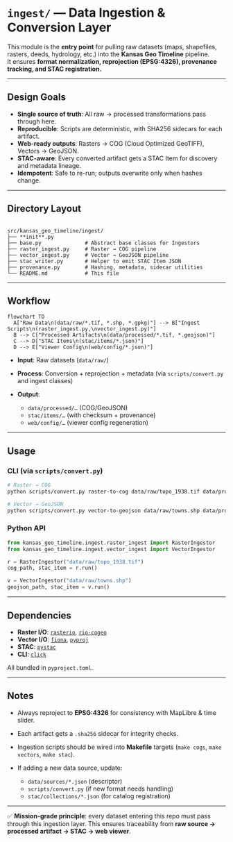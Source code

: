# `ingest/` — Data Ingestion & Conversion Layer

This module is the **entry point** for pulling raw datasets (maps, shapefiles, rasters, deeds, hydrology, etc.)
into the **Kansas Geo Timeline** pipeline.  
It ensures **format normalization, reprojection (EPSG:4326), provenance tracking, and STAC registration.**

---

## Design Goals

- **Single source of truth**: All raw → processed transformations pass through here.
- **Reproducible**: Scripts are deterministic, with SHA256 sidecars for each artifact.
- **Web-ready outputs**: Rasters → COG (Cloud Optimized GeoTIFF), Vectors → GeoJSON.
- **STAC-aware**: Every converted artifact gets a STAC Item for discovery and metadata lineage.
- **Idempotent**: Safe to re-run; outputs overwrite only when hashes change.

---

## Directory Layout

```

src/kansas_geo_timeline/ingest/
├── **init**.py
├── base.py              # Abstract base classes for Ingestors
├── raster_ingest.py     # Raster → COG pipeline
├── vector_ingest.py     # Vector → GeoJSON pipeline
├── stac_writer.py       # Helper to emit STAC Item JSON
├── provenance.py        # Hashing, metadata, sidecar utilities
└── README.md            # This file

````

---

## Workflow

```mermaid
flowchart TD
  A["Raw Data\n(data/raw/*.tif, *.shp, *.gpkg)"] --> B["Ingest Scripts\n(raster_ingest.py,\nvector_ingest.py)"]
  B --> C["Processed Artifacts\n(data/processed/*.tif, *.geojson)"]
  C --> D["STAC Items\n(stac/items/*.json)"]
  D --> E["Viewer Config\n(web/config/*.json)"]
````

* **Input**: Raw datasets (`data/raw/`)
* **Process**: Conversion + reprojection + metadata (via `scripts/convert.py` and ingest classes)
* **Output**:

  * `data/processed/…` (COG/GeoJSON)
  * `stac/items/…` (with checksum + provenance)
  * `web/config/…` (viewer config regeneration)

---

## Usage

### CLI (via `scripts/convert.py`)

```bash
# Raster → COG
python scripts/convert.py raster-to-cog data/raw/topo_1938.tif data/processed/dem/topo_1938.tif

# Vector → GeoJSON
python scripts/convert.py vector-to-geojson data/raw/towns.shp data/processed/towns_points.json
```

### Python API

```python
from kansas_geo_timeline.ingest.raster_ingest import RasterIngestor
from kansas_geo_timeline.ingest.vector_ingest import VectorIngestor

r = RasterIngestor("data/raw/topo_1938.tif")
cog_path, stac_item = r.run()

v = VectorIngestor("data/raw/towns.shp")
geojson_path, stac_item = v.run()
```

---

## Dependencies

* **Raster I/O**: [`rasterio`](https://rasterio.readthedocs.io/), [`rio-cogeo`](https://github.com/cogeotiff/rio-cogeo)
* **Vector I/O**: [`fiona`](https://fiona.readthedocs.io/), [`pyproj`](https://pyproj4.github.io/pyproj/stable/)
* **STAC**: [`pystac`](https://pystac.readthedocs.io/)
* **CLI**: [`click`](https://click.palletsprojects.com/)

All bundled in `pyproject.toml`.

---

## Notes

* Always reproject to **EPSG:4326** for consistency with MapLibre & time slider.
* Each artifact gets a `.sha256` sidecar for integrity checks.
* Ingestion scripts should be wired into **Makefile** targets (`make cogs`, `make vectors`, `make stac`).
* If adding a new data source, update:

  * `data/sources/*.json` (descriptor)
  * `scripts/convert.py` (if new format needs handling)
  * `stac/collections/*.json` (for catalog registration)

---

✅ **Mission-grade principle**: every dataset entering this repo must pass through this ingestion layer.
This ensures traceability from **raw source → processed artifact → STAC → web viewer**.

```
